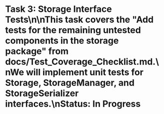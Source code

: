 # Task 3: Storage Interface Tests\n\nThis task covers the "Add tests for the remaining untested components in the storage package" from docs/Test_Coverage_Checklist.md.\nWe will implement unit tests for Storage, StorageManager, and StorageSerializer interfaces.\nStatus: In Progress
